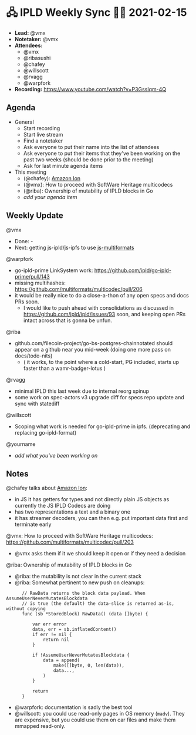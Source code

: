 # 🖧 IPLD Weekly Sync 🙌🏽 2021-02-15

- **Lead:** @vmx
- **Notetaker:** @vmx
- **Attendees:**
  - @vmx
  - @ribasushi
  - @chafey
  - @willscott
  - @rvagg 
  - @warpfork
- **Recording:** https://www.youtube.com/watch?v=P3GssIqm-4Q

## Agenda

- General
  - Start recording
  - Start live stream
  - Find a notetaker
  - Ask everyone to put their name into the list of attendees
  - Ask everyone to put their items that they've been working on the past two weeks (should be done prior to the meeting)
  - Ask for last minute agenda items
- This meeting
  - (@chafey): [Amazon Ion](https://amzn.github.io/ion-docs/)
  - (@vmx): How to proceed with SoftWare Heritage multicodecs
  - (@riba): Ownership of mutability of IPLD blocks in Go
  - _add your agenda item_


## Weekly Update

@vmx
 - Done: -
 - Next: getting js-ipld/js-ipfs to use [js-multiformats](https://github.com/multiformats/js-multiformats)

@warpfork 
- go-ipld-prime LinkSystem work: https://github.com/ipld/go-ipld-prime/pull/143
- missing multihashes: https://github.com/multiformats/multicodec/pull/206
- it would be really nice to do a close-a-thon of any open specs and docs PRs soon.
	- I would like to push ahead with consolidations as discussed in https://github.com/ipld/ipld/issues/93 soon, and keeping open PRs intact across that is gonna be unfun.

@riba 
- github.com/filecoin-project/go-bs-postgres-chainnotated should appear on a github near you mid-week (doing one more pass on docs/todo-nits)
    - ( it works, to the point where a cold-start, PG included, starts up faster than a wamr-badger-lotus )

@rvagg
 - minimal IPLD this last week due to internal reorg spinup
 - some work on spec-actors v3 upgrade diff for specs repo update and sync with statediff

@willscott 
 - Scoping what work is needed for go-ipld-prime in ipfs. (deprecating and replacing go-ipld-format)

@yourname
 - _add what you've been working on_


## Notes

@chafey talks about [Amazon Ion](https://amzn.github.io/ion-docs/):
  - in JS it has getters for types and not directly plain JS objects as currently the JS IPLD Codecs are doing
  - has two representations a text and a binary one
  - it has streamer decoders, you can then e.g. put important data first and terminate early

@vmx: How to proceed with SoftWare Heritage multicodecs: https://github.com/multiformats/multicodec/pull/203
  - @vmx asks them if it we should keep it open or if they need a decision

@riba: Ownership of mutability of IPLD blocks in Go
  - @riba: the mutability is not clear in the current stack
  - @riba: Somewhat pertinent to new push on cleanups:
  ```
        // RawData returns the block data payload. When AssumeUserNeverMutatesBlockdata
        // is true (the default) the data-slice is returned as-is, without copying
        func (sb *StoredBlock) RawData() (data []byte) {

            var err error
            data, err = sb.inflatedContent()
            if err != nil {
                return nil
            }

            if !AssumeUserNeverMutatesBlockdata {
                data = append(
                    make([]byte, 0, len(data)),
                    data...,
                )
            }

            return
        }
  ```
  - @warpfork: documentation is sadly the best tool
  - @willscott: you could use read-only pages in OS memory (`madv`). They are expensive, but you could use them on car files and make them mmapped read-only.

<!-- After each call, the notetaker submits a PR to https://github.com/ipld/team-mgmt to store the notes on the meeting-notes folder -->

